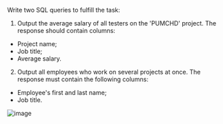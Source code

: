 Write two SQL queries to fulfill the task:
1) Output the average salary of all testers on the 'PUMCHD' project.
The response should contain columns:
- Project name;
- Job title;
- Average salary.
2) Output all employees who work on several projects at once.
The response must contain the following columns:
- Employee's first and last name;
- Job title.

![image](https://github.com/mityaMz1998/git-TestTaskSQL-1/assets/100907269/b2ea3bd1-21f6-4c82-9610-7c75548ef89d)
